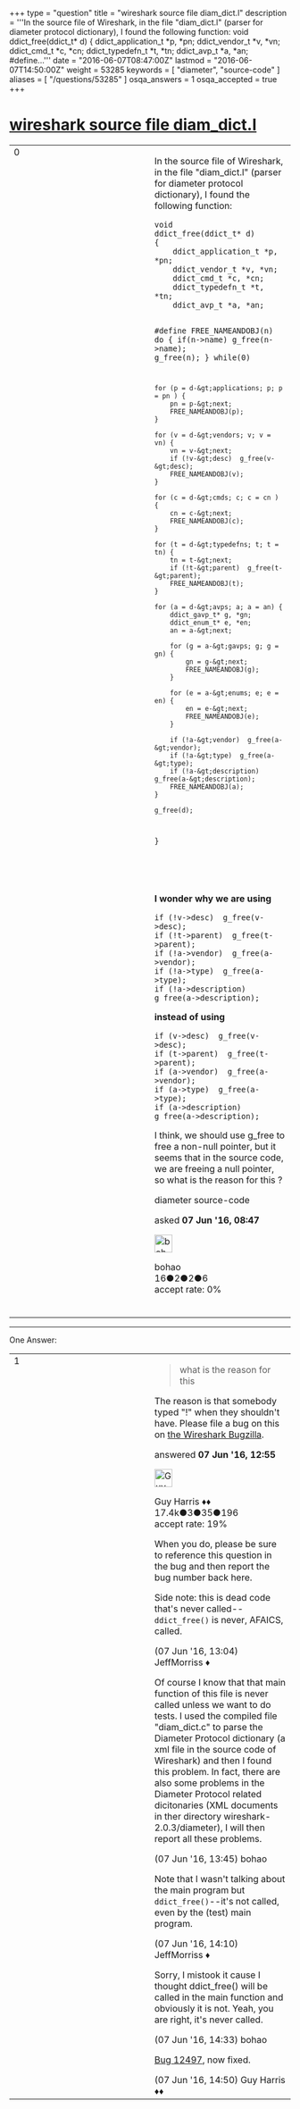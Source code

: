 +++
type = "question"
title = "wireshark source file diam_dict.l"
description = '''In the source file of Wireshark, in the file &quot;diam_dict.l&quot; (parser for diameter protocol dictionary), I found the following function:   void ddict_free(ddict_t* d) {  ddict_application_t *p, *pn;  ddict_vendor_t *v, *vn;  ddict_cmd_t *c, *cn;  ddict_typedefn_t *t, *tn;  ddict_avp_t *a, *an;  #define...'''
date = "2016-06-07T08:47:00Z"
lastmod = "2016-06-07T14:50:00Z"
weight = 53285
keywords = [ "diameter", "source-code" ]
aliases = [ "/questions/53285" ]
osqa_answers = 1
osqa_accepted = true
+++

<div class="headNormal">

# [wireshark source file diam\_dict.l](/questions/53285/wireshark-source-file-diam_dictl)

</div>

<div id="main-body">

<div id="askform">

<table id="question-table" style="width:100%;"><colgroup><col style="width: 50%" /><col style="width: 50%" /></colgroup><tbody><tr class="odd"><td style="width: 30px; vertical-align: top"><div class="vote-buttons"><span id="post-53285-upvote" class="ajax-command post-vote up" rel="nofollow" title="I like this post (click again to cancel)"> </span><div id="post-53285-score" class="post-score" title="current number of votes">0</div><span id="post-53285-downvote" class="ajax-command post-vote down" rel="nofollow" title="I dont like this post (click again to cancel)"> </span> <span id="favorite-mark" class="ajax-command favorite-mark" rel="nofollow" title="mark/unmark this question as favorite (click again to cancel)"> </span><div id="favorite-count" class="favorite-count"></div></div></td><td><div id="item-right"><div class="question-body"><p>In the source file of Wireshark, in the file "diam_dict.l" (parser for diameter protocol dictionary), I found the following function:<br />
</p><pre><code>void
ddict_free(ddict_t* d)
{
    ddict_application_t *p, *pn;
    ddict_vendor_t *v, *vn;
    ddict_cmd_t *c, *cn;
    ddict_typedefn_t *t, *tn;
    ddict_avp_t *a, *an;

#define FREE_NAMEANDOBJ(n) do { if(n-&gt;name) g_free(n-&gt;name); g_free(n); } while(0)

    for (p = d-&gt;applications; p; p = pn ) {
        pn = p-&gt;next;
        FREE_NAMEANDOBJ(p);
    }

    for (v = d-&gt;vendors; v; v = vn) {
        vn = v-&gt;next;
        if (!v-&gt;desc)  g_free(v-&gt;desc);
        FREE_NAMEANDOBJ(v);
    }

    for (c = d-&gt;cmds; c; c = cn ) {
        cn = c-&gt;next;
        FREE_NAMEANDOBJ(c);
    }

    for (t = d-&gt;typedefns; t; t = tn) {
        tn = t-&gt;next;
        if (!t-&gt;parent)  g_free(t-&gt;parent);
        FREE_NAMEANDOBJ(t);
    }

    for (a = d-&gt;avps; a; a = an) {
        ddict_gavp_t* g, *gn;
        ddict_enum_t* e, *en;
        an = a-&gt;next;

        for (g = a-&gt;gavps; g; g = gn) {
            gn = g-&gt;next;
            FREE_NAMEANDOBJ(g);
        }

        for (e = a-&gt;enums; e; e = en) {
            en = e-&gt;next;
            FREE_NAMEANDOBJ(e);
        }

        if (!a-&gt;vendor)  g_free(a-&gt;vendor);
        if (!a-&gt;type)  g_free(a-&gt;type);
        if (!a-&gt;description)  g_free(a-&gt;description);
        FREE_NAMEANDOBJ(a);
    }

    g_free(d);
}</code></pre><p><br />
<br />
</p><p><strong>I wonder why we are using</strong></p><pre><code>if (!v-&gt;desc)  g_free(v-&gt;desc);
if (!t-&gt;parent)  g_free(t-&gt;parent);
if (!a-&gt;vendor)  g_free(a-&gt;vendor);
if (!a-&gt;type)  g_free(a-&gt;type);
if (!a-&gt;description)  g_free(a-&gt;description);</code></pre><p><strong>instead of using</strong></p><pre><code>if (v-&gt;desc)  g_free(v-&gt;desc);
if (t-&gt;parent)  g_free(t-&gt;parent);
if (a-&gt;vendor)  g_free(a-&gt;vendor);
if (a-&gt;type)  g_free(a-&gt;type);
if (a-&gt;description)  g_free(a-&gt;description);</code></pre><p>I think, we should use g_free to free a non-null pointer, but it seems that in the source code, we are freeing a null pointer, so what is the reason for this ?</p></div><div id="question-tags" class="tags-container tags"><span class="post-tag tag-link-diameter" rel="tag" title="see questions tagged &#39;diameter&#39;">diameter</span> <span class="post-tag tag-link-source-code" rel="tag" title="see questions tagged &#39;source-code&#39;">source-code</span></div><div id="question-controls" class="post-controls"></div><div class="post-update-info-container"><div class="post-update-info post-update-info-user"><p>asked <strong>07 Jun '16, 08:47</strong></p><img src="https://secure.gravatar.com/avatar/78d9dce3b7a6f4e7de233c01445171c9?s=32&amp;d=identicon&amp;r=g" class="gravatar" width="32" height="32" alt="bohao&#39;s gravatar image" /><p><span>bohao</span><br />
<span class="score" title="16 reputation points">16</span><span title="2 badges"><span class="badge1">●</span><span class="badgecount">2</span></span><span title="2 badges"><span class="silver">●</span><span class="badgecount">2</span></span><span title="6 badges"><span class="bronze">●</span><span class="badgecount">6</span></span><br />
<span class="accept_rate" title="Rate of the user&#39;s accepted answers">accept rate:</span> <span title="bohao has no accepted answers">0%</span> </br></br></p></div></div><div id="comments-container-53285" class="comments-container"></div><div id="comment-tools-53285" class="comment-tools"></div><div class="clear"></div><div id="comment-53285-form-container" class="comment-form-container"></div><div class="clear"></div></div></td></tr></tbody></table>

------------------------------------------------------------------------

<div class="tabBar">

<span id="sort-top"></span>

<div class="headQuestions">

One Answer:

</div>

</div>

<span id="53290"></span>

<div id="answer-container-53290" class="answer accepted-answer">

<table style="width:100%;"><colgroup><col style="width: 50%" /><col style="width: 50%" /></colgroup><tbody><tr class="odd"><td style="width: 30px; vertical-align: top"><div class="vote-buttons"><span id="post-53290-upvote" class="ajax-command post-vote up" rel="nofollow" title="I like this post (click again to cancel)"> </span><div id="post-53290-score" class="post-score" title="current number of votes">1</div><span id="post-53290-downvote" class="ajax-command post-vote down" rel="nofollow" title="I dont like this post (click again to cancel)"> </span> <span class="accept-answer on" rel="nofollow" title="bohao has selected this answer as the correct answer"> </span></div></td><td><div class="item-right"><div class="answer-body"><blockquote><p>what is the reason for this</p></blockquote><p>The reason is that somebody typed "!" when they shouldn't have. Please file a bug on this on <a href="http://bugs.wireshark.org/">the Wireshark Bugzilla</a>.</p></div><div class="answer-controls post-controls"></div><div class="post-update-info-container"><div class="post-update-info post-update-info-user"><p>answered <strong>07 Jun '16, 12:55</strong></p><img src="https://secure.gravatar.com/avatar/f93de7000747ab5efb5acd3034b2ebd7?s=32&amp;d=identicon&amp;r=g" class="gravatar" width="32" height="32" alt="Guy%20Harris&#39;s gravatar image" /><p><span>Guy Harris ♦♦</span><br />
<span class="score" title="17443 reputation points"><span>17.4k</span></span><span title="3 badges"><span class="badge1">●</span><span class="badgecount">3</span></span><span title="35 badges"><span class="silver">●</span><span class="badgecount">35</span></span><span title="196 badges"><span class="bronze">●</span><span class="badgecount">196</span></span><br />
<span class="accept_rate" title="Rate of the user&#39;s accepted answers">accept rate:</span> <span title="Guy Harris has 216 accepted answers">19%</span> </br></p></div></div><div id="comments-container-53290" class="comments-container"><span id="53292"></span><div id="comment-53292" class="comment"><div id="post-53292-score" class="comment-score"></div><div class="comment-text"><p>When you do, please be sure to reference this question in the bug and then report the bug number back here.</p><p>Side note: this is dead code that's never called--<code>ddict_free()</code> is never, AFAICS, called.</p></div><div id="comment-53292-info" class="comment-info"><span class="comment-age">(07 Jun '16, 13:04)</span> <span class="comment-user userinfo">JeffMorriss ♦</span></div></div><span id="53293"></span><div id="comment-53293" class="comment"><div id="post-53293-score" class="comment-score"></div><div class="comment-text"><p>Of course I know that that main function of this file is never called unless we want to do tests. I used the compiled file "diam_dict.c" to parse the Diameter Protocol dictionary (a xml file in the source code of Wireshark) and then I found this problem. In fact, there are also some problems in the Diameter Protocol related dicitonaries (XML documents in ther directory wireshark-2.0.3/diameter), I will then report all these problems.</p></div><div id="comment-53293-info" class="comment-info"><span class="comment-age">(07 Jun '16, 13:45)</span> <span class="comment-user userinfo">bohao</span></div></div><span id="53294"></span><div id="comment-53294" class="comment"><div id="post-53294-score" class="comment-score"></div><div class="comment-text"><p>Note that I wasn't talking about the main program but <code>ddict_free()</code>--it's not called, even by the (test) main program.</p></div><div id="comment-53294-info" class="comment-info"><span class="comment-age">(07 Jun '16, 14:10)</span> <span class="comment-user userinfo">JeffMorriss ♦</span></div></div><span id="53297"></span><div id="comment-53297" class="comment"><div id="post-53297-score" class="comment-score"></div><div class="comment-text"><p>Sorry, I mistook it cause I thought ddict_free() will be called in the main function and obviously it is not. Yeah, you are right, it's never called.</p></div><div id="comment-53297-info" class="comment-info"><span class="comment-age">(07 Jun '16, 14:33)</span> <span class="comment-user userinfo">bohao</span></div></div><span id="53298"></span><div id="comment-53298" class="comment"><div id="post-53298-score" class="comment-score"></div><div class="comment-text"><p><a href="https://bugs.wireshark.org/bugzilla/show_bug.cgi?id=12497">Bug 12497</a>, now fixed.</p></div><div id="comment-53298-info" class="comment-info"><span class="comment-age">(07 Jun '16, 14:50)</span> <span class="comment-user userinfo">Guy Harris ♦♦</span></div></div></div><div id="comment-tools-53290" class="comment-tools"></div><div class="clear"></div><div id="comment-53290-form-container" class="comment-form-container"></div><div class="clear"></div></div></td></tr></tbody></table>

</div>

<div class="paginator-container-left">

</div>

</div>

</div>

